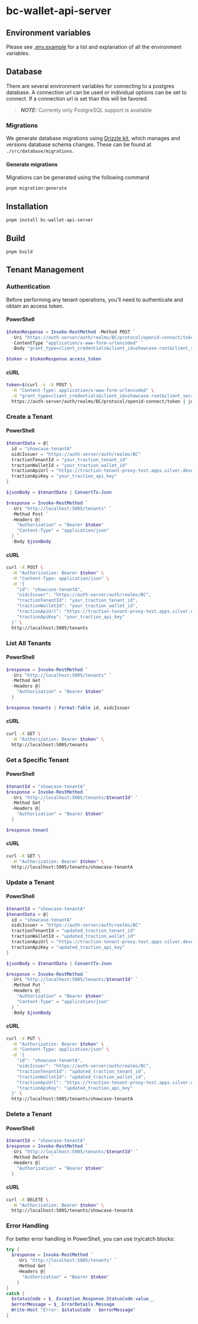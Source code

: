 # bc-wallet-api-server

## Environment variables

Please see [.env.example](.env.example) for a list and explanation of all the environment variables.

## Database

There are several environment variables for connecting to a postgres database. A connection url can be used or individual options can be set to connect.
If a connection url is set than this will be favored.

> **_NOTE:_** Currently only PostgreSQL support is available

### Migrations

We generate database migrations using [Drizzle kit](https://orm.drizzle.team/docs/kit-overview), which manages and versions database schema changes. These can be found at `./src/database/migrations`.

#### Generate migrations

Migrations can be generated using the following command

```shell
pnpm migration:generate
```

## Installation

```shell
pnpm install bc-wallet-api-server
```

## Build

```shell
pnpm build
```


## Tenant Management

### Authentication

Before performing any tenant operations, you'll need to authenticate and obtain an access token.

#### PowerShell
```powershell
$tokenResponse = Invoke-RestMethod -Method POST `
  -Uri "https://auth-server/auth/realms/BC/protocol/openid-connect/token" `
  -ContentType "application/x-www-form-urlencoded" `
  -Body "grant_type=client_credentials&client_id=showcase-root&client_secret=your_keycloak_root_client_secret"

$token = $tokenResponse.access_token
```

#### cURL
```bash
token=$(curl -s -X POST \
  -H "Content-Type: application/x-www-form-urlencoded" \
  -d "grant_type=client_credentials&client_id=showcase-root&client_secret=your_keycloak_root_client_secret" \
  https://auth-server/auth/realms/BC/protocol/openid-connect/token | jq -r '.access_token')
```

### Create a Tenant

#### PowerShell
```powershell
$tenantData = @{
  id = "showcase-tenantA"
  oidcIssuer = "https://auth-server/auth/realms/BC"
  tractionTenantId = "your_traction_tenant_id"
  tractionWalletId = "your_traction_wallet_id"
  tractionApiUrl = "https://traction-tenant-proxy-test.apps.silver.devops.gov.bc.ca"
  tractionApiKey = "your_traction_api_key"
}

$jsonBody = $tenantData | ConvertTo-Json

$response = Invoke-RestMethod `
  -Uri "http://localhost:5005/tenants" `
  -Method Post `
  -Headers @{
    "Authorization" = "Bearer $token"
    "Content-Type" = "application/json"
  } `
  -Body $jsonBody
```

#### cURL
```bash
curl -X POST \
  -H "Authorization: Bearer $token" \
  -H "Content-Type: application/json" \
  -d '{
    "id": "showcase-tenantA",
    "oidcIssuer": "https://auth-server/auth/realms/BC",
    "tractionTenantId": "your_traction_tenant_id",
    "tractionWalletId": "your_traction_wallet_id",
    "tractionApiUrl": "https://traction-tenant-proxy-test.apps.silver.devops.gov.bc.ca",
    "tractionApiKey": "your_traction_api_key"
  }' \
  http://localhost:5005/tenants
```

### List All Tenants

#### PowerShell
```powershell
$response = Invoke-RestMethod `
  -Uri "http://localhost:5005/tenants" `
  -Method Get `
  -Headers @{
    "Authorization" = "Bearer $token"
  }

$response.tenants | Format-Table id, oidcIssuer
```

#### cURL
```bash
curl -X GET \
  -H "Authorization: Bearer $token" \
  http://localhost:5005/tenants
```

### Get a Specific Tenant

#### PowerShell
```powershell
$tenantId = "showcase-tenantA"
$response = Invoke-RestMethod `
  -Uri "http://localhost:5005/tenants/$tenantId" `
  -Method Get `
  -Headers @{
    "Authorization" = "Bearer $token"
  }

$response.tenant
```

#### cURL
```bash
curl -X GET \
  -H "Authorization: Bearer $token" \
  http://localhost:5005/tenants/showcase-tenantA
```

### Update a Tenant

#### PowerShell
```powershell
$tenantId = "showcase-tenantA"
$tenantData = @{
  id = "showcase-tenantA"
  oidcIssuer = "https://auth-server/auth/realms/BC"
  tractionTenantId = "updated_traction_tenant_id"
  tractionWalletId = "updated_traction_wallet_id"
  tractionApiUrl = "https://traction-tenant-proxy-test.apps.silver.devops.gov.bc.ca"
  tractionApiKey = "updated_traction_api_key"
}

$jsonBody = $tenantData | ConvertTo-Json

$response = Invoke-RestMethod `
  -Uri "http://localhost:5005/tenants/$tenantId" `
  -Method Put `
  -Headers @{
    "Authorization" = "Bearer $token"
    "Content-Type" = "application/json"
  } `
  -Body $jsonBody
```

#### cURL
```bash
curl -X PUT \
  -H "Authorization: Bearer $token" \
  -H "Content-Type: application/json" \
  -d '{
    "id": "showcase-tenantA",
    "oidcIssuer": "https://auth-server/auth/realms/BC",
    "tractionTenantId": "updated_traction_tenant_id",
    "tractionWalletId": "updated_traction_wallet_id",
    "tractionApiUrl": "https://traction-tenant-proxy-test.apps.silver.devops.gov.bc.ca",
    "tractionApiKey": "updated_traction_api_key"
  }' \
  http://localhost:5005/tenants/showcase-tenantA
```

### Delete a Tenant

#### PowerShell
```powershell
$tenantId = "showcase-tenantA"
$response = Invoke-RestMethod `
  -Uri "http://localhost:5005/tenants/$tenantId" `
  -Method Delete `
  -Headers @{
    "Authorization" = "Bearer $token"
  }
```

#### cURL
```bash
curl -X DELETE \
  -H "Authorization: Bearer $token" \
  http://localhost:5005/tenants/showcase-tenantA
```

### Error Handling

For better error handling in PowerShell, you can use try/catch blocks:

```powershell
try {
  $response = Invoke-RestMethod `
    -Uri "http://localhost:5005/tenants" `
    -Method Get `
    -Headers @{
      "Authorization" = "Bearer $token"
    }
} 
catch {
  $statusCode = $_.Exception.Response.StatusCode.value__
  $errorMessage = $_.ErrorDetails.Message
  Write-Host "Error: $statusCode - $errorMessage"
}
```